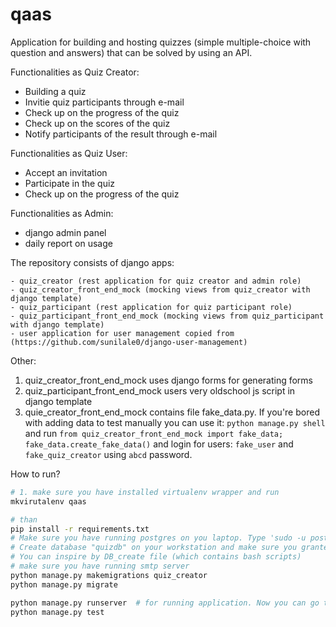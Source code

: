 # qaas

Application for building and hosting quizzes (simple multiple-choice with question and answers) that can be solved by using an API.

Functionalities as Quiz Creator:
- Building a quiz
- Invitie quiz participants through e-mail
- Check up on the progress of the quiz
- Check up on the scores of the quiz
- Notify participants of the result through e-mail

Functionalities as Quiz User:
- Accept an invitation
- Participate in the quiz
- Check up on the progress of the quiz

Functionalities as Admin:
- django admin panel
- daily report on usage


The repository consists of django apps:

    - quiz_creator (rest application for quiz creator and admin role)
    - quiz_creator_front_end_mock (mocking views from quiz_creator with django template)
    - quiz_participant (rest application for quiz participant role)
    - quiz_participant_front_end_mock (mocking views from quiz_participant with django template)
    - user application for user management copied from (https://github.com/sunilale0/django-user-management)

Other:
1. quiz_creator_front_end_mock uses django forms for generating forms
2. quiz_participant_front_end_mock users very oldschool js script in django template
3. quie_creator_front_end_mock contains file fake_data.py. If you're bored with adding data to test manually you can use it:
`python manage.py shell` and run `from quiz_creator_front_end_mock import fake_data; fake_data.create_fake_data()` and login for users:
`fake_user` and `fake_quiz_creator` using `abcd` password.

How to run?
```bash
# 1. make sure you have installed virtualenv wrapper and run
mkvirutalenv qaas

# than
pip install -r requirements.txt
# Make sure you have running postgres on you laptop. Type 'sudo -u postgres pqsl' to check. If you don't want you can change your db to sqllite.
# Create database "quizdb" on your workstation and make sure you granted your user all privileges to them.
# You can inspire by DB_create file (which contains bash scripts)
# make sure you have running smtp server
python manage.py makemigrations quiz_creator
python manage.py migrate

python manage.py runserver  # for running application. Now you can go to http://localhost:8000
python manage.py test
```

